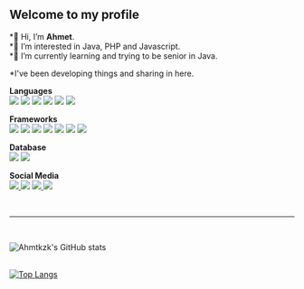 <h2>Welcome to my profile</h2>

*👋 Hi, I’m <b>Ahmet</b>.<br>
*👀 I’m interested in Java, PHP and Javascript.<br>
*🌱 I’m currently learning and trying to be senior in Java.<br>

*I've been developing things and sharing in here.

<b>Languages</b> <br>
<img src="https://img.shields.io/badge/Java-ED8B00?style=for-the-badge&logo=java&logoColor=white" />
<img src="https://img.shields.io/badge/C%23-239120?style=for-the-badge&logo=c-sharp&logoColor=white" />
<img src="https://img.shields.io/badge/PHP-777BB4?style=for-the-badge&logo=php&logoColor=white" />
<img src="https://img.shields.io/badge/JavaScript-F7DF1E?style=for-the-badge&logo=javascript&logoColor=black" />
<img src="https://img.shields.io/badge/HTML-239120?style=for-the-badge&logo=html5&logoColor=white" />
<img src="https://img.shields.io/badge/CSS-239120?&style=for-the-badge&logo=css3&logoColor=white" />

<b>Frameworks</b><br>
<img src="https://img.shields.io/badge/Spring-6DB33F?style=for-the-badge&logo=spring&logoColor=white" />
<img src="https://img.shields.io/badge/apache_maven-C71A36?style=for-the-badge&logo=apachemaven&logoColor=white" />
<img src="https://img.shields.io/badge/Bootstrap-563D7C?style=for-the-badge&logo=bootstrap&logoColor=white" />
<img src="https://img.shields.io/badge/Swagger-85EA2D?style=for-the-badge&logo=Swagger&logoColor=white" />
<img src="https://img.shields.io/badge/Xampp-F37623?style=for-the-badge&logo=xampp&logoColor=white" />
<img src="https://img.shields.io/badge/Git-F05032?style=for-the-badge&logo=git&logoColor=white" />
<img src="https://img.shields.io/badge/Node.js-339933?style=for-the-badge&logo=nodedotjs&logoColor=white" />


<b>Database</b><br>
<img src="https://img.shields.io/badge/MySQL-00000F?style=for-the-badge&logo=mysql&logoColor=white" />
<img src="https://img.shields.io/badge/PostgreSQL-316192?style=for-the-badge&logo=postgresql&logoColor=white" />


<b>Social Media</b><br>
<a target="_blank" href="https://www.instagram.com/ahmetakahs/"><img src="https://img.shields.io/badge/Instagram-E4405F?style=for-the-badge&logo=instagram&logoColor=white"/>
</a>
<a target="_blank" href="https://www.linkedin.com/in/ahmet-kazak/"><img src="https://img.shields.io/badge/LinkedIn-0077B5?style=for-the-badge&logo=linkedin&logoColor=white" /></a>
<a target="_blank" href="https://gitlab.com/ahmtkzk"><img src="https://img.shields.io/badge/GitLab-330F63?style=for-the-badge&logo=gitlab&logoColor=white" />
</a>
<a target="_blank" href="https://www.hackerrank.com/ahmetkazak08"><img src="https://img.shields.io/badge/-Hackerrank-2EC866?style=for-the-badge&logo=HackerRank&logoColor=white" />
</a>

<br />

---
<br>

![Ahmtkzk's GitHub stats](https://github-readme-stats.vercel.app/api?username=ahmtkzk&show_icons=true&theme=radical)
<br><br>

[![Top Langs](https://github-readme-stats.vercel.app/api/top-langs/?username=ahmtkzk&langs_count=8)]()





